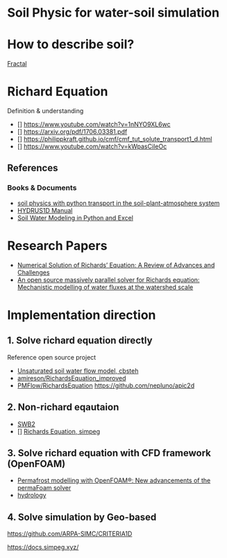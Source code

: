 Soil Physic for water-soil simulation
=====

# How to describe soil?

[Fractal](https://en.wikipedia.org/wiki/Fractal)


# Richard Equation
Definition & understanding
- [] https://www.youtube.com/watch?v=1nNYO9XL6wc
- [] https://arxiv.org/pdf/1706.03381.pdf
- [] https://philippkraft.github.io/cmf/cmf_tut_solute_transport1_d.html
- [] https://www.youtube.com/watch?v=kWpasCiIeOc


## References
### Books & Documents

- [soil physics with python transport in the soil-plant-atmosphere system](https://global.oup.com/academic/product/soil-physics-with-python-9780199683093?cc=tw&lang=en&)
- [HYDRUS1D Manual](https://www.pc-progress.com/Downloads/Pgm_hydrus1D/HYDRUS1D-4.08.pdf)
- [Soil Water Modeling in Python and Excel](http://www.christopherteh.com/soilwaterbook/)


# Research Papers

- [Numerical Solution of Richards’ Equation: A Review of Advances and Challenges](https://www.researchgate.net/publication/320515457_Numerical_Solution_of_Richards'_Equation_A_Review_of_Advances_and_Challenges)
- [An open source massively parallel solver for Richards
equation: Mechanistic modelling of water fluxes at the
watershed scale](https://hal.archives-ouvertes.fr/hal-01881720/document)

# Implementation direction


## 1. Solve richard equation directly

Reference open source project
- [Unsaturated soil water flow model, cbsteh](https://github.com/cbsteh/PyWaterBal)
- [amireson/RichardsEquation_improved](https://github.com/amireson/RichardsEquation_improved)
- [PMFlow/RichardsEquation](https://github.com/PMFlow/RichardsEquation)
https://github.com/nepluno/apic2d


## 2. Non-richard eqautaion
- [SWB2](https://github.com/smwesten-usgs/swb2)
- [] [Richards Equation, simpeg](http://docs.simpeg.xyz/content/flow/index.html#)


## 3. Solve richard equation with CFD framework (OpenFOAM)

- [Permafrost modelling with OpenFOAM®: New advancements of the permaFoam solver](https://www.sciencedirect.com/science/article/pii/S0010465522002600)
- [hydrology](https://develop.openfoam.com/Community/hydrology)
  
## 4. Solve simulation by Geo-based
https://github.com/ARPA-SIMC/CRITERIA1D

https://docs.simpeg.xyz/
